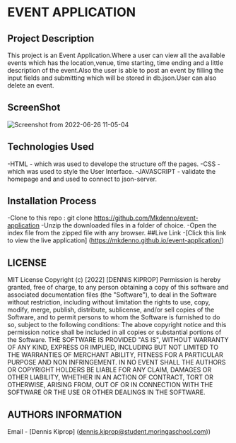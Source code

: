 # EVENT APPLICATION
## Project Description
This project is an Event Application.Where a user can view all the available events which has the location,venue, time starting, time ending and a little description of the event.Also the user is able to post an event by filling the input fields and submitting which will be stored in db.json.User can also delete an event.

## ScreenShot
![Screenshot from 2022-06-26 11-05-04](https://user-images.githubusercontent.com/104482846/175805535-71376310-e4a8-4f77-b73c-b6bd02f67bf4.png)
## Technologies Used
-HTML - which was used to develope the structure off the pages.
-CSS - which was used to style the User Interface.
-JAVASCRIPT - validate the homepage and and used to connect to json-server.
## Installation Process
-Clone to this repo : git clone https://github.com/Mkdenno/event-application
-Unzip the downloaded files in a folder of choice.
-Open the index file from the zipped file with any browser.
##Live Link
-[Click this link to view the live application]  (https://mkdenno.github.io/event-application/)
## LICENSE
MIT License
Copyright (c) [2022] [DENNIS KIPROP]
Permission is hereby granted, free of charge, to any person obtaining a copy of this software and associated documentation files (the "Software"), to deal in the Software without restriction, including without limitation the rights to use, copy, modify, merge, publish, distribute, sublicense, and/or sell copies of the Software, and to permit persons to whom the Software is furnished to do so, subject to the following conditions:
The above copyright notice and this permission notice shall be included in all copies or substantial portions of the Software.
THE SOFTWARE IS PROVIDED "AS IS", WITHOUT WARRANTY OF ANY KIND, EXPRESS OR IMPLIED, INCLUDING BUT NOT LIMITED TO THE WARRANTIES OF MERCHANT ABILITY, FITNESS FOR A PARTICULAR PURPOSE AND NON INFRINGEMENT. IN NO EVENT SHALL THE AUTHORS OR COPYRIGHT HOLDERS BE LIABLE FOR ANY CLAIM, DAMAGES OR OTHER LIABILITY, WHETHER IN AN ACTION OF CONTRACT, TORT OR OTHERWISE, ARISING FROM, OUT OF OR IN CONNECTION WITH THE SOFTWARE OR THE USE OR OTHER DEALINGS IN THE SOFTWARE.
## AUTHORS INFORMATION
Email - [Dennis Kiprop] (dennis.kiprop@student.moringaschool.com))

